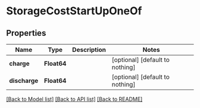 # StorageCostStartUpOneOf

## Properties

Name | Type | Description | Notes
------------ | ------------- | ------------- | -------------
**charge** | **Float64** |  | [optional] [default to nothing]
**discharge** | **Float64** |  | [optional] [default to nothing]

[[Back to Model list]](../README.md#models) [[Back to API list]](../README.md#api-endpoints) [[Back to README]](../README.md)

